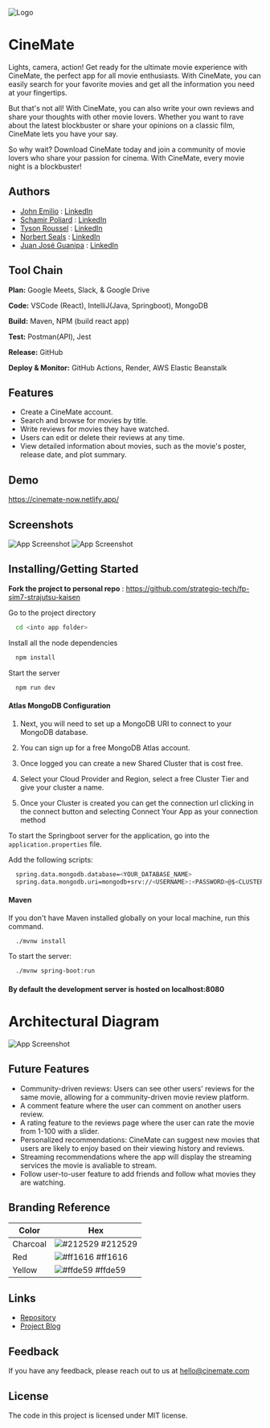 
![Logo](https://i.imgur.com/ln2pXmO.png)


# CineMate

Lights, camera, action! Get ready for the ultimate movie experience with CineMate, the perfect app for all movie enthusiasts. With CineMate, you can easily search for your favorite movies and get all the information you need at your fingertips. 

But that's not all! With CineMate, you can also write your own reviews and share your thoughts with other movie lovers. Whether you want to rave about the latest blockbuster or share your opinions on a classic film, CineMate lets you have your say.

So why wait? Download CineMate today and join a community of movie lovers who share your passion for cinema. With CineMate, every movie night is a blockbuster!

## Authors

- [John Emilio](https://www.github.com/JohnEmilio) : [LinkedIn](https://www.linkedin.com/in/john-emilio/)
- [Schamir Poliard](https://www.github.com/Schamiir) : [LinkedIn](https://www.linkedin.com/in/schamirpoliard/)
- [Tyson Roussel](https://www.github.com/TysonR0319) : [LinkedIn](https://www.linkedin.com/in/tysonrobert/)
- [Norbert Seals](https://www.github.com/Norbert305) : [LinkedIn](https://www.linkedin.com/in/norbert-seals/)
- [Juan José Guanipa](https://www.github.com/Juanjosegunipa) : [LinkedIn](https://www.linkedin.com/in/jjjguanipa/)





## Tool Chain

**Plan:** Google Meets, Slack, & Google Drive

**Code:** VSCode (React), IntelliJ(Java, Springboot), MongoDB

**Build:** Maven, NPM (build react app)

**Test:** Postman(API), Jest

**Release:** GitHub

**Deploy & Monitor:** GitHub Actions, Render, AWS Elastic Beanstalk


## Features

- Create a CineMate account.
- Search and browse for movies by title. 
- Write reviews for movies they have watched. 
- Users can edit or delete their reviews at any time.
- View detailed information about movies, such as the movie's poster, release date, and plot summary.


## Demo

https://cinemate-now.netlify.app/


## Screenshots

![App Screenshot](https://i.imgur.com/kprFG8h.png)
![App Screenshot](https://i.imgur.com/1MN0Xeg.png)


## Installing/Getting Started

**Fork the project to personal repo** : https://github.com/strategio-tech/fp-sim7-strajutsu-kaisen


Go to the project directory

```bash
  cd <into app folder>
```

Install all the node dependencies

```bash
  npm install
```

Start the server

```bash
  npm run dev
```

#### Atlas MongoDB Configuration

1. Next, you will need to set up a MongoDB URI to connect to your MongoDB database.

2. You can sign up for a free MongoDB Atlas account.

3. Once logged you can create a new Shared Cluster that is cost free.

4. Select your Cloud Provider and Region, select a free Cluster Tier and give your cluster a name.

5. Once your Cluster is created you can get the connection url clicking in the connect button and selecting Connect Your App as your connection method

To start the Springboot server for the application, go into the `application.properties` file.

Add the following scripts:

```bash
  spring.data.mongodb.database=<YOUR_DATABASE_NAME>
  spring.data.mongodb.uri=mongodb+srv://<USERNAME>:<PASSWORD>@$<CLUSTER_NAME>.mongodb.net
```
#### Maven

If you don't have Maven installed globally on your local machine, run this command.

```bash
  ./mvnw install
```

To start the server:

```bash
  ./mvnw spring-boot:run
```

#### By default the development server is hosted on localhost:8080


# Architectural Diagram
![App Screenshot](https://i.imgur.com/fAbzuOU.jpg)



## Future Features

- Community-driven reviews: Users can see other users' reviews for the same movie, allowing for a community-driven movie review platform.
- A comment feature where the user can comment on another users review. 
- A rating feature to the reviews page where the user can rate the movie from 1-100 with a slider. 
- Personalized recommendations: CineMate can suggest new movies that users are likely to enjoy based on their viewing history and reviews.
- Streaming recommendations where the app will display the streaming services the movie is avaliable to stream.
- Follow user-to-user feature to add friends and follow what movies they are watching.


## Branding Reference

| Color             | Hex                                                                |
| ----------------- | ------------------------------------------------------------------ |
| Charcoal | ![#212529](https://via.placeholder.com/10/212529?text=+) #212529 |
| Red | ![#ff1616](https://via.placeholder.com/10/ff1616?text=+) #ff1616 |
| Yellow | ![#ffde59](https://via.placeholder.com/10/ffde59?text=+) #ffde59 |



## Links

 - [Repository](https://github.com/strategio-tech/fp-sim7-strajutsu-kaisen)
 - [Project Blog](https://medium.com/@schamir.poliard/cinemate-the-ultimate-movie-companion-c624acbcc3db)
 

## Feedback

If you have any feedback, please reach out to us at hello@cinemate.com


## License

The code in this project is licensed under MIT license.

